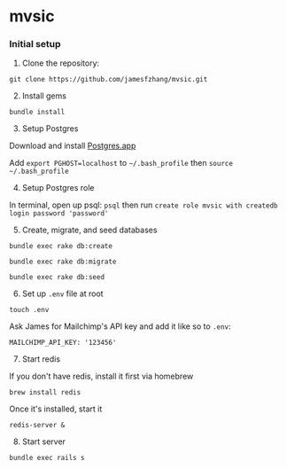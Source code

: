 mvsic
=====

### Initial setup

1) Clone the repository:

```
git clone https://github.com/jamesfzhang/mvsic.git
```

2) Install gems

```
bundle install
```

3) Setup Postgres

Download and install [Postgres.app](http://postgresapp.com/)

Add `export PGHOST=localhost` to `~/.bash_profile` then `source ~/.bash_profile`

4) Setup Postgres role

In terminal, open up psql: `psql` then run `create role mvsic with createdb login password 'password'`

5) Create, migrate, and seed databases

`bundle exec rake db:create`

`bundle exec rake db:migrate`

`bundle exec rake db:seed`

6) Set up `.env` file at root

`touch .env`

Ask James for Mailchimp's API key and add it like so to `.env`:

`MAILCHIMP_API_KEY: '123456'`

7) Start redis

If you don't have redis, install it first via homebrew

`brew install redis`

Once it's installed, start it

`redis-server &`

8) Start server

`bundle exec rails s`
